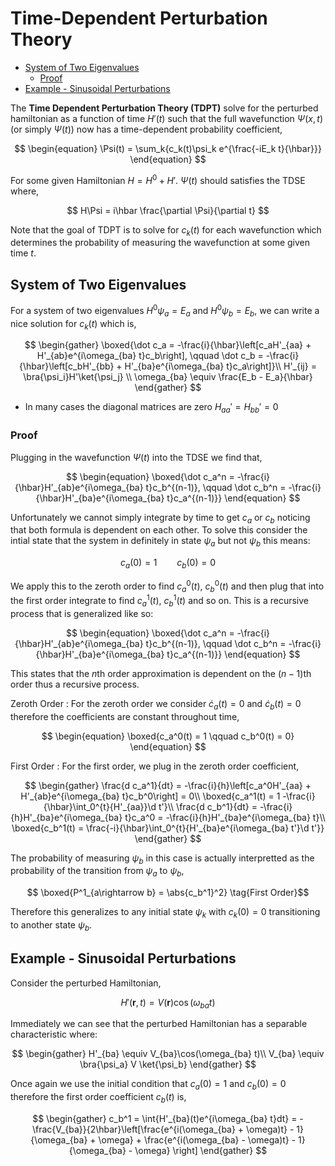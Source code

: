 #  Time-Dependent Perturbation Theory

<!-- TOC -->

- [System of Two Eigenvalues](#system-of-two-eigenvalues)
    - [Proof](#proof)
- [Example - Sinusoidal Perturbations](#example---sinusoidal-perturbations)

<!-- /TOC -->

The **Time Dependent Perturbation Theory (TDPT)** solve for the perturbed hamiltonian as a function of time $H'(t)$ such that the full wavefunction $\Psi(x,t)$ (or simply $\Psi(t)$) now has a time-dependent probability coefficient,

$$
\begin{equation}
    \Psi(t) = \sum_k{c_k(t)\psi_k e^{\frac{-iE_k t}{\hbar}}}
\end{equation}
$$

For some given Hamiltonian $H = H^0 + H'$. $\Psi(t)$ should satisfies the TDSE where,

$$ H\Psi = i\hbar \frac{\partial \Psi}{\partial t} $$

Note that the goal of TDPT is to solve for $c_k(t)$ for each wavefunction which determines the probability of measuring the wavefunction at some given time $t$.

## System of Two Eigenvalues
For a system of two eigenvalues $H^0\psi_a = E_a$ and $H^0\psi_b = E_b$, we can write a nice solution for $c_k(t)$ which is,

$$
\begin{gather}
    \boxed{\dot c_a = -\frac{i}{\hbar}\left[c_aH'_{aa} + H'_{ab}e^{i\omega_{ba} t}c_b\right], \qquad \dot c_b = -\frac{i}{\hbar}\left[c_bH'_{bb} + H'_{ba}e^{i\omega_{ba} t}c_a\right]}\\
    H'_{ij} = \bra{\psi_i}H'\ket{\psi_j} \\
    \omega_{ba} \equiv \frac{E_b - E_a}{\hbar}
\end{gather}
$$

* In many cases the diagonal matrices are zero $H_{aa}' = H_{bb}' = 0$

### Proof
Plugging in the wavefunction $\Psi(t)$ into the TDSE we find that,

$$ \begin{equation}
    \boxed{\dot c_a^n = -\frac{i}{\hbar}H'_{ab}e^{i\omega_{ba} t}c_b^{(n-1)}, \qquad \dot c_b^n = -\frac{i}{\hbar}H'_{ba}e^{i\omega_{ba} t}c_a^{(n-1)}}
\end{equation} $$

Unfortunately we cannot simply integrate by time to get $c_a$ or $c_b$ noticing that both formula is dependent on each other. To solve this consider the intial state that the system in definitely in state $\psi_a$ but not $\psi_b$ this means:

$$ c_a(0) = 1 \qquad c_b(0) = 0 $$

We apply this to the zeroth order to find $c_a^0(t)$, $c_b^0(t)$ and then plug that into the first order integrate to find $c_a^1(t)$, $c_b^1(t)$ and so on. This is a recursive process that is generalized like so:

$$ \begin{equation}
    \boxed{\dot c_a^n = -\frac{i}{\hbar}H'_{ab}e^{i\omega_{ba} t}c_b^{(n-1)}, \qquad \dot c_b^n = -\frac{i}{\hbar}H'_{ba}e^{i\omega_{ba} t}c_a^{(n-1)}}
\end{equation} $$

This states that the $n$th order approximation is dependent on the $(n-1)$th order thus a recursive process.

Zeroth Order
: For the zeroth order we consider $\dot c_a(t) = 0$ and $\dot c_b(t) = 0$ therefore the coefficients are constant throughout time,

$$
\begin{equation}
    \boxed{c_a^0(t) = 1 \qquad c_b^0(t) = 0}
\end{equation}
$$

First Order
: For the first order, we plug in the zeroth order coefficient,

$$
\begin{gather}
    \frac{d c_a^1}{dt} = -\frac{i}{h}\left[c_a^0H'_{aa} + H'_{ab}e^{i\omega_{ba} t}c_b^0\right] = 0\\
    \boxed{c_a^1(t) = 1 -\frac{i}{\hbar}\int_0^{t}{H'_{aa}}\d t'}\\
    \frac{d c_b^1}{dt} = -\frac{i}{h}H'_{ba}e^{i\omega_{ba} t}c_a^0 = -\frac{i}{h}H'_{ba}e^{i\omega_{ba} t}\\
    \boxed{c_b^1(t) = \frac{-i}{\hbar}\int_0^{t}{H'_{ba}e^{i\omega_{ba} t'}\d t'}}
\end{gather}
$$

The probability of measuring $\psi_b$ in this case is actually interpretted as the probability of the transition from $\psi_a$ to $\psi_b$,

$$ \boxed{P^1_{a\rightarrow b} = \abs{c_b^1}^2} \tag{First Order}$$

Therefore this generalizes to any initial state $\psi_k$ with $c_k(0)=0$ transitioning to another state $\psi_b$.

## Example - Sinusoidal Perturbations

Consider the perturbed Hamiltonian,

$$
\begin{equation}
    H'(\boldsymbol{r},t) = V(\boldsymbol{r})\cos(\omega_{ba} t)
\end{equation}
$$

Immediately we can see that the perturbed Hamiltonian has a separable characteristic where:

$$
\begin{gather}
    H'_{ba} \equiv V_{ba}\cos(\omega_{ba} t)\\
    V_{ba} \equiv \bra{\psi_a} V \ket{\psi_b}
\end{gather}
$$

Once again we use the initial condition that $c_a(0)=1$ and $c_b(0)=0$ therefore the first order coefficient $c_b(t)$ is,

$$
\begin{gather}
    c_b^1 = \int{H'_{ba}(t)e^{i\omega_{ba} t}dt} = -\frac{V_{ba}}{2\hbar}\left[\frac{e^{i(\omega_{ba} + \omega)t} - 1}{\omega_{ba} + \omega} + \frac{e^{i(\omega_{ba} - \omega)t} - 1}{\omega_{ba} - \omega} \right]
\end{gather}
$$
